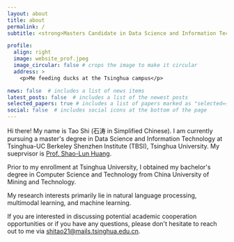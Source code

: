 ```yaml
---
layout: about
title: about
permalink: /
subtitle: <strong>Masters Candidate in Data Science and Information Technology, Tsinghua University<strong>

profile:
  align: right
  image: website_prof.jpeg
  image_circular: false # crops the image to make it circular
  address: >
    <p>Me feeding ducks at the Tsinghua campus</p>

news: false  # includes a list of news items
latest_posts: false  # includes a list of the newest posts
selected_papers: true # includes a list of papers marked as "selected={true}"
social: false  # includes social icons at the bottom of the page
---
```


Hi there! My name is Tao Shi (石涛 in Simplified Chinese). I am currently pursuing a master's degree in Data Science and Information Technology at Tsinghua-UC Berkeley Shenzhen Institute (TBSI), Tsinghua University. My sueprvisor is [Prof. Shao-Lun Huang](https://sites.google.com/view/slhuang/home).

Prior to my enrollment at Tsinghua University, I obtained my bachelor's degree in Computer Science and Technology from China University of Mining and Technology.

My research interests primarily lie in natural language processing, multimodal learning, and machine learning.

If you are interested in discussing potential academic cooperation opportunities or if you have any questions, please don't hesitate to reach out to me via [shitao21@mails.tsinghua.edu.cn](mailto:shitao21@mails.tsinghua.edu.cn).


<!-- Write your biography here. Tell the world about yourself. Link to your favorite [subreddit](http://reddit.com). You can put a picture in, too. The code is already in, just name your picture `prof_pic.jpg` and put it in the `img/` folder.

Put your address / P.O. box / other info right below your picture. You can also disable any of these elements by editing `profile` property of the YAML header of your `_pages/about.md`. Edit `_bibliography/papers.bib` and Jekyll will render your [publications page](/al-folio/publications/) automatically.

Link to your social media connections, too. This theme is set up to use [Font Awesome icons](http://fortawesome.github.io/Font-Awesome/) and [Academicons](https://jpswalsh.github.io/academicons/), like the ones below. Add your Facebook, Twitter, LinkedIn, Google Scholar, or just disable all of them. -->
